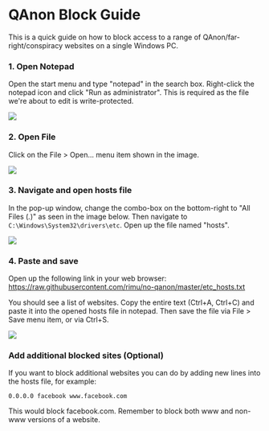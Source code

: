 # QAnon Block Guide

This is a quick guide on how to block access to a range of QAnon/far-right/conspiracy websites on a single Windows PC.

### 1. Open Notepad

Open the start menu and type "notepad" in the search box. Right-click the notepad icon and click "Run as administrator". This is required as the file we're about to edit is write-protected.

![](https://raw.githubusercontent.com/yui-konnu/qanon-block-guide/master/1-notepad%20admin.png)

### 2. Open File

Click on the File > Open... menu item shown in the image.

![](https://raw.githubusercontent.com/yui-konnu/qanon-block-guide/master/2-file%20open.png)

### 3. Navigate and open hosts file

In the pop-up window, change the combo-box on the bottom-right to "All Files (*.*)" as seen in the image below. Then navigate to `C:\Windows\System32\drivers\etc`. Open up the file named "hosts".

![](https://raw.githubusercontent.com/yui-konnu/qanon-block-guide/master/3-select%20file%20type.png)

### 4. Paste and save

Open up the following link in your web browser: https://raw.githubusercontent.com/rimu/no-qanon/master/etc_hosts.txt

You should see a list of websites. Copy the entire text (Ctrl+A, Ctrl+C) and paste it into the opened hosts file in notepad. Then save the file via File > Save menu item, or via Ctrl+S.

![](https://raw.githubusercontent.com/yui-konnu/qanon-block-guide/master/4-save%20file.png)

### Add additional blocked sites (Optional)

If you want to block additional websites you can do by adding new lines into the hosts file, for example:

```
0.0.0.0 facebook www.facebook.com
```

This would block facebook.com. Remember to block both www and non-www versions of a website.